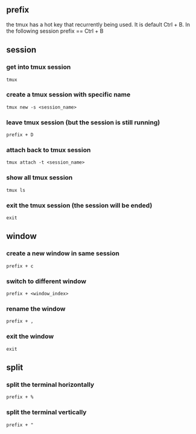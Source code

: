 ## prefix
the tmux has a hot key that recurrently being used. It is default Ctrl + B.
In the following session prefix == Ctrl + B


## session

### get into tmux session
```
tmux 
```
### create a tmux session with specific name
```
tmux new -s <session_name>
```

### leave tmux session (but the session is still running) 
```
prefix + D
```

### attach back to tmux session
```
tmux attach -t <session_name>
```

### show all tmux session 
```
tmux ls
```

### exit the tmux session (the session will be ended)
```
exit
```

## window
### create a new window in same session
```
prefix + c 
```

### switch to different window
```
prefix + <window_index>
```

### rename the window
```
prefix + ,
```

### exit the window
```
exit
```

## split 
### split the terminal horizontally
```
prefix + %
```

### split the terminal vertically
```
prefix + "
```

```



